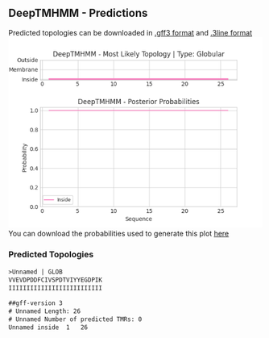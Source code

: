 ## DeepTMHMM - Predictions
Predicted topologies can be downloaded in [.gff3 format](TMRs.gff3) and [.3line format](predicted_topologies.3line)
![picture](plot.png)
You can download the probabilities used to generate this plot [here](Unnamed_probs.csv)
### Predicted Topologies
```
>Unnamed | GLOB
VVEVDPDDFCIVSPDTVIYYEGDPIK
IIIIIIIIIIIIIIIIIIIIIIIIII

```


```
##gff-version 3
# Unnamed Length: 26
# Unnamed Number of predicted TMRs: 0
Unnamed	inside	1	26				

```
